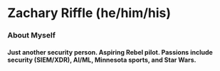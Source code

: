 # Zachary Riffle (he/him/his)
### About Myself
#### Just another security person. Aspiring Rebel pilot. Passions include security (SIEM/XDR), AI/ML, Minnesota sports, and Star Wars.
